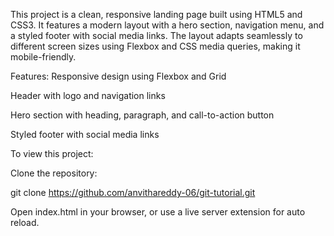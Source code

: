 This project is a clean, responsive landing page built using HTML5 and CSS3. 
It features a modern layout with a hero section, navigation menu, and a styled footer with social media links.
The layout adapts seamlessly to different screen sizes using Flexbox and CSS media queries, making it mobile-friendly.

 Features:
Responsive design using Flexbox and Grid

Header with logo and navigation links

Hero section with heading, paragraph, and call-to-action button

Styled footer with social media links

To view this project:

Clone the repository:

git clone https://github.com/anvithareddy-06/git-tutorial.git

Open index.html in your browser, or use a live server extension for auto reload.
